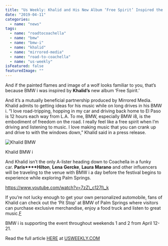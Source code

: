 ```yaml
---
title: "Us Weekly: Khalid and His New Album ‘Free Spirit’ Inspired the BMW i Festival Cars Heading to Coachella 2019"
date: "2019-04-11"
categories: 
  - name: "news"
tags: 
  - name: "roadtocoachella"
  - name: "bmw"
  - name: "bmw-i"
  - name: "khalid"
  - name: "mirrored-media"
  - name: "road-to-coachella"
  - name: "us-weekly"
isFeatured: false
featuredImage: ""
---
```


And if the painted flames and image of a wolf looks familiar to you, that’s because BMW i was inspired by **Khalid’s** new album ‘Free Spirit.’

And it’s a mutually beneficial partnership produced by Mirrored Media. Khalid admits to getting ideas for his music while on long drives in his BMW i. “I love road-tripping, hopping in my car and driving back home to El Paso is 12 hours each way from L.A. To me, BMW, especially BMW i8, is the embodiment of freedom on the road. I really feel like a free spirit when I’m driving and listening to music. I love making music that you can crank up and drive to with the windows down,” Khalid said in a press release.

![Khalid BMW](https://www.usmagazine.com/wp-content/uploads/2019/04/Khalid_BMW_Final_PR-3.jpg?w=819)

Khalid BMW i

And Khalid isn’t the only A-lister heading down to Coachella in a funky car. **Paris****Hilton**, **Lena** **Gercke**, **Laura** **Marano** and other influencers will be traveling to the venue with BMW i a day before the festival begins to experience while exploring Palm Springs.

https://www.youtube.com/watch?v=7zZ\_c127I\_k

If you’re not lucky enough to get your own personalized automobile, fans of Khalid can check out the ‘Pit Stop’ at BMW of Palm Springs where visitors can purchase exclusive merchandise, enjoy a food truck and listen to great music.[F](https://www.usmagazine.com/?p=1487904)

BMW i is supporting the event throughout weekends 1 and 2 from April 12-21.

Read the full article [HERE](https://www.usmagazine.com/celebrity-news/news/khalid-and-his-new-album-free-spirit-inspired-the-bmw-i-festival-cars-heading-to-coachella-2019/) at [USWEEKLY.COM](https://www.usmagazine.com/celebrity-news/news/khalid-and-his-new-album-free-spirit-inspired-the-bmw-i-festival-cars-heading-to-coachella-2019/)
